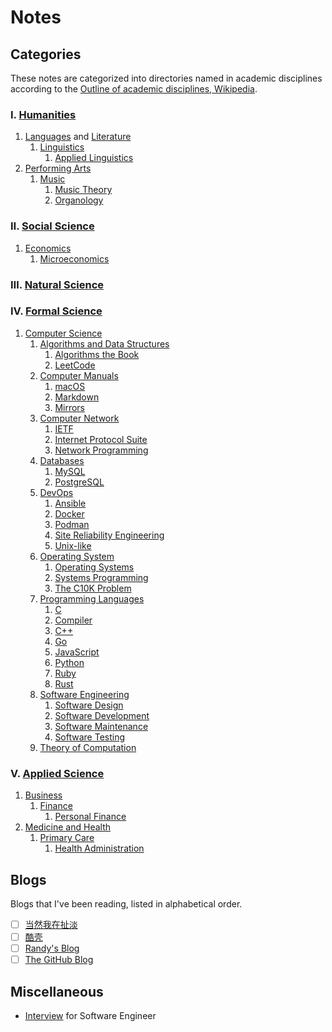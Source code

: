 # Notes

## Categories

These notes are categorized into directories named in academic
disciplines according to the
[Outline of academic disciplines, Wikipedia](https://en.wikipedia.org/wiki/Outline_of_academic_disciplines).

### Ⅰ. [Humanities](https://en.wikipedia.org/wiki/Humanities)

1. [Languages](https://en.wikipedia.org/wiki/Language)
   and [Literature](https://en.wikipedia.org/wiki/Literature)
   1. [Linguistics](linguistics)
      1. [Applied Linguistics](linguistics/applied_linguistics)
2. [Performing Arts](https://en.wikipedia.org/wiki/Performing_arts)
   1. [Music](music)
      1. [Music Theory](music/music_theory)
      2. [Organology](music/organology)

### Ⅱ. [Social Science](https://en.wikipedia.org/wiki/Social_science)

1. [Economics](https://en.wikipedia.org/wiki/Economics)
   1. [Microeconomics](microeconomics)

### Ⅲ. [Natural Science](https://en.wikipedia.org/wiki/Natural_science)

### Ⅳ. [Formal Science](https://en.wikipedia.org/wiki/Formal_science)

1. [Computer Science](https://en.wikipedia.org/wiki/Computer_science)
   1. [Algorithms and Data Structures](algorithms_and_data_structures)
      1. [Algorithms the Book](algorithms_and_data_structures/algorithms)
      2. [LeetCode](algorithms_and_data_structures/leetcode)
   2. [Computer Manuals](computer_manuals)
      1. [macOS](computer_manuals/macos)
      2. [Markdown](computer_manuals/markdown)
      3. [Mirrors](computer_manuals/mirrors)
   3. [Computer Network](computer_network)
      1. [IETF](computer_network/ietf)
      2. [Internet Protocol Suite](computer_network/internet_protocol_suite)
      3. [Network Programming](computer_network/network_programming)
   4. [Databases](databases)
      1. [MySQL](databases/mysql)
      2. [PostgreSQL](databases/postgresql)
   5. [DevOps](devops)
      1. [Ansible](devops/ansible)
      2. [Docker](devops/docker)
      3. [Podman](devops/podman)
      4. [Site Reliability Engineering](devops/site_reliability_engineering)
      5. [Unix-like](devops/unix-like)
   6. [Operating System](operating_system)
      1. [Operating Systems](operating_system/operating_systems)
      2. [Systems Programming](operating_system/systems_programming)
      3. [The C10K Problem](operating_system/the_c10k_problem)
   7. [Programming Languages](programming_languages)
      1. [C](programming_languages/c)
      2. [Compiler](programming_languages/compiler)
      3. [C++](programming_languages/cpp)
      4. [Go](programming_languages/go)
      5. [JavaScript](programming_languages/javascript)
      6. [Python](programming_languages/python)
      7. [Ruby](programming_languages/ruby)
      8. [Rust](programming_languages/rust)
   8. [Software Engineering](software_engineering)
      1. [Software Design](software_engineering/software_design)
      2. [Software Development](software_engineering/software_development)
      3. [Software Maintenance](software_engineering/software_maintenance)
      4. [Software Testing](software_engineering/software_testing)
   9. [Theory of Computation](theory_of_computation)

### Ⅴ. [Applied Science](https://en.wikipedia.org/wiki/Applied_science#)

1. [Business](https://en.wikipedia.org/wiki/Business)
   1. [Finance](finance)
      1. [Personal Finance](finance/personal_finance)
2. [Medicine and Health](https://en.wikipedia.org/wiki/Medicine)
   1. [Primary Care](primary_care)
      1. [Health Administration](primary_care/health_administration)

## Blogs

Blogs that I've been reading, listed in alphabetical order.

- [ ] [当然我在扯淡](http://www.yinwang.org/)
- [ ] [酷壳](https://coolshell.cn/)
- [ ] [Randy's Blog](https://lutaonan.com/)
- [ ] [The GitHub Blog](https://github.blog/)

## Miscellaneous

- [Interview](interview) for Software Engineer
